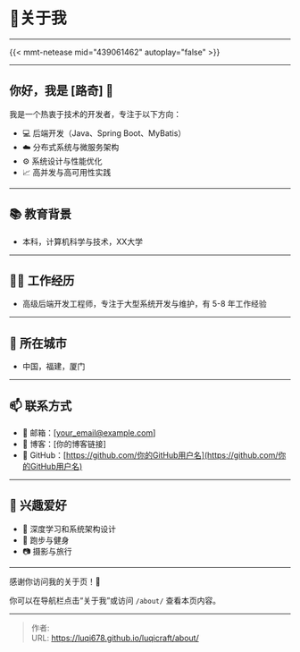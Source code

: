 # 📝关于我

---



{{< mmt-netease mid="439061462" autoplay="false" >}}


---

## 你好，我是 [路奇] 👋


我是一个热衷于技术的开发者，专注于以下方向：

- 💻 后端开发（Java、Spring Boot、MyBatis）
- ☁️ 分布式系统与微服务架构
- ⚙️ 系统设计与性能优化
- 📈 高并发与高可用性实践

---

## 📚 教育背景

- 本科，计算机科学与技术，XX大学

---

## 🧑‍💻 工作经历

- 高级后端开发工程师，专注于大型系统开发与维护，有 5-8 年工作经验

---

## 📍 所在城市

- 中国，福建，厦门

---

## 📫 联系方式

- 📧 邮箱：[your_email@example.com]
- 📝 博客：[你的博客链接]
- 🐙 GitHub：[https://github.com/你的GitHub用户名](https://github.com/你的GitHub用户名)

---

## 🎯 兴趣爱好

- 🧠 深度学习和系统架构设计
- 🏃 跑步与健身
- 📷 摄影与旅行

---

感谢你访问我的关于页！🙌

你可以在导航栏点击“关于我”或访问 `/about/` 查看本页内容。



---

> 作者: <no value>  
> URL: https://luqi678.github.io/luqicraft/about/  

